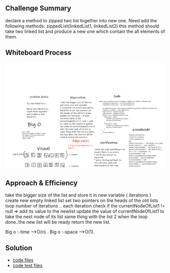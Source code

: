 
 ## Challenge Summary
declare a method to zipped two list together into new one.
Need add the following methods:
zippedList(linkedList1, linkedList2) this method should take two linked list and produce a new one which contain the all elements of them.

## Whiteboard Process
![whiteboard](./linked-list-zip.png)

## Approach & Efficiency

take the bigger size of the list and store it in new variable ( iterations )
create new empty linked list
set two pointers on the heads of the old lists
loop number of iterations ..
each iteration check if the currentNodeOfList1 != null => add its value to the newlist
update the value of currentNodeOfList1 to take the next node of its list
same thing with the list 2
when the loop done..the new list will be ready
return the new list.

Big o :-time -->O(n) .
Big o :-space -->O(1).


## Solution
* [code files ](../lib/src/main/java/linked/list/LinkedList.java)
* [code test files ](../lib/src/test/java/linked/list/LibraryTest.java)